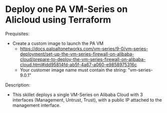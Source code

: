 # Deploy one PA VM-Series on Alicloud using Terraform

Prequisites:
- Create a custom image to launch the PA VM
  - https://docs.paloaltonetworks.com/vm-series/9-0/vm-series-deployment/set-up-the-vm-series-firewall-on-alibaba-cloud/prepare-to-deploy-the-vm-series-firewall-on-alibaba-cloud.html#idd95814fd-ab5f-4a67-a060-e9858975316c
  - Your customer image name must contain the string: "vm-series-9.0.1"

Description:
- This skillet deploys a single VM-Series on Alibaba Cloud with 3 interfaces (Management, Untrust, Trust), with a public IP attached to the management interface.


